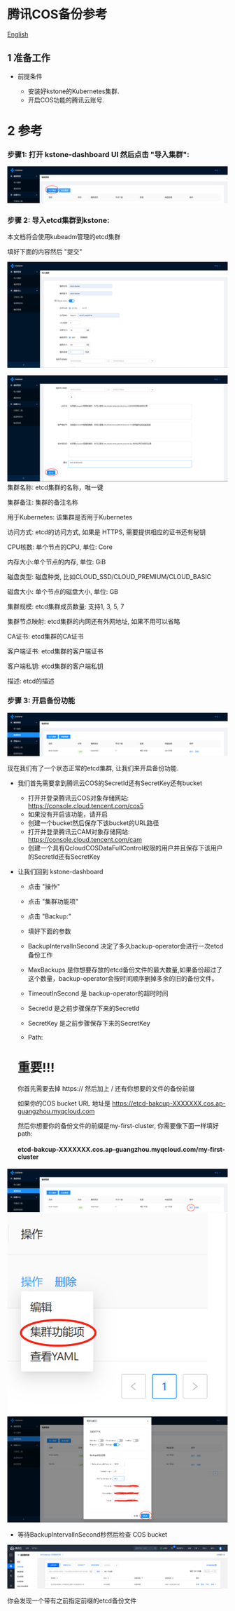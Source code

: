 #  腾讯COS备份参考

[English](cos_en.md)
## 1 准备工作

+ 前提条件

  - 安装好kstone的Kubernetes集群.
  - 开启COS功能的腾讯云账号. 

  

# 2 参考

### 步骤1: 打开 kstone-dashboard UI 然后点击 "导入集群":

![kstone-associate](../../images/images_for_backup_cos/zh/kstone-associate.png)

### 步骤 2: 导入etcd集群到kstone:

本文档将会使用kubeadm管理的etcd集群

填好下面的内容然后 "提交"

![kstone-associate](../../images/images_for_backup_cos/zh/kstone-associate2.png)

![kstone-associate](../../images/images_for_backup_cos/zh/kstone-associate3.png)
集群名称: etcd集群的名称，唯一键

集群备注: 集群的备注名称

用于Kubernetes: 该集群是否用于Kubernetes

访问方式:  etcd的访问方式, 如果是 HTTPS, 需要提供相应的证书还有秘钥

CPU核数:  单个节点的CPU, 单位: Core

内存大小:单个节点的内存, 单位: GiB

磁盘类型: 磁盘种类, 比如CLOUD_SSD/CLOUD_PREMIUM/CLOUD_BASIC

磁盘大小: 单个节点的磁盘大小, 单位: GB

集群规模: etcd集群成员数量: 支持1, 3, 5, 7

集群节点映射: etcd集群的内网还有外网地址, 如果不用可以省略

CA证书: etcd集群的CA证书

客户端证书:  etcd集群的客户端证书

客户端私钥: etcd集群的客户端私钥

描述: etcd的描述

### 步骤 3: 开启备份功能

![kstone-enable-backup](../../images/images_for_backup_cos/zh/kstone-enable-backup.png)

现在我们有了一个状态正常的etcd集群, 让我们来开启备份功能.

+ 我们首先需要拿到腾讯云COS的SecretId还有SecretKey还有bucket
  - 打开并登录腾讯云COS对象存储网站: https://console.cloud.tencent.com/cos5
  - 如果没有开启该功能，请开启
  - 创建一个bucket然后保存下该bucket的URL路径
  - 打开并登录腾讯云CAM对象存储网站: https://console.cloud.tencent.com/cam
  - 创建一个具有QcloudCOSDataFullControl权限的用户并且保存下该用户的SecretId还有SecretKey

+ 让我们回到 kstone-dashboard

  - 点击 "操作"

  - 点击 "集群功能项"

  - 点击 "Backup:"

  - 填好下面的参数

  - BackupIntervalInSecond 决定了多久backup-operator会进行一次etcd备份工作

  - MaxBackups 是你想要存放的etcd备份文件的最大数量,如果备份超过了这个数量，backup-operator会按时间顺序删掉多余的旧的备份文件。

  - TimeoutInSecond 是 backup-operator的超时时间

  - SecretId 是之前步骤保存下来的SecretId 

  - SecretKey 是之前步骤保存下来的SecretKey 

  - Path:

  # 重要!!! 

  你首先需要去掉 https:// 然后加上  / 还有你想要的文件的备份前缀

  如果你的COS bucket URL 地址是 https://etcd-bakcup-XXXXXXX.cos.ap-guangzhou.myqcloud.com 

  然后你想要你的备份文件的前缀是my-first-cluster, 你需要像下面一样填好path:

  #### etcd-bakcup-XXXXXXX.cos.ap-guangzhou.myqcloud.com/my-first-cluster



![kstone-enable-backup](../../images/images_for_backup_cos/zh/kstone-enable-backup2.png)
![kstone-enable-backup](../../images/images_for_backup_cos/zh/kstone-enable-backup3.png)
![kstone-enable-backup](../../images/images_for_backup_cos/zh/kstone-enable-backup4.png)


+ 等待BackupIntervalInSecond秒然后检查 COS bucket

![kstone-enable-backup](../../images/images_for_backup_cos/zh/kstone-enable-backup5.png)

你会发现一个带有之前指定前缀的etcd备份文件